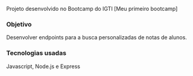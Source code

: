 Projeto desenvolvido no Bootcamp do IGTI [Meu primeiro bootcamp]

### Objetivo

Desenvolver endpoints para a busca personalizadas de notas de alunos.

### Tecnologias usadas

Javascript, Node.js e Express
